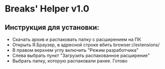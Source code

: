 # Breaks' Helper v1.0
## Инструкция для установки:

- Скачать архив и распаковать папку с расширением на ПК
- Открыть Я.Браузер, в адресной строке вбить browser://extensions/
- В правом верхнем углу включить "Режим разработчика"
- Слева выбрать пункт "Загрузить распакованное расширение"
- Выбрать папку, которую распаковали ранее. Готово
